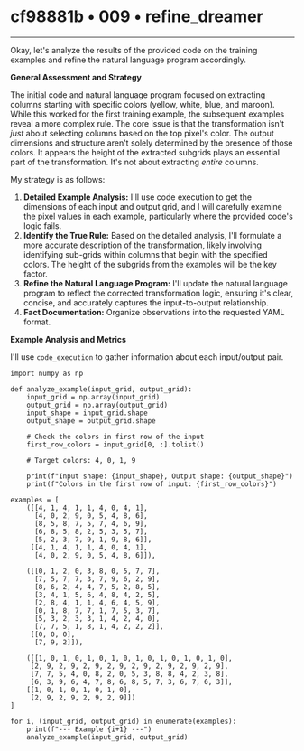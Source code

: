 # cf98881b • 009 • refine_dreamer

---
Okay, let's analyze the results of the provided code on the training examples and refine the natural language program accordingly.

**General Assessment and Strategy**

The initial code and natural language program focused on extracting columns starting with specific colors (yellow, white, blue, and maroon).  While this worked for the first training example, the subsequent examples reveal a more complex rule. The core issue is that the transformation isn't *just* about selecting columns based on the top pixel's color. The output dimensions and structure aren't solely determined by the presence of those colors. It appears the height of the extracted subgrids plays an essential part of the transformation. It's not about extracting *entire* columns.

My strategy is as follows:

1. **Detailed Example Analysis:**  I'll use code execution to get the dimensions of each input and output grid, and I will carefully examine the pixel values in each example, particularly where the provided code's logic fails.
2. **Identify the True Rule:** Based on the detailed analysis, I'll formulate a more accurate description of the transformation, likely involving identifying sub-grids within columns that begin with the specified colors. The height of the subgrids from the examples will be the key factor.
3. **Refine the Natural Language Program:**  I'll update the natural language program to reflect the corrected transformation logic, ensuring it's clear, concise, and accurately captures the input-to-output relationship.
4. **Fact Documentation:** Organize observations into the requested YAML format.

**Example Analysis and Metrics**

I'll use `code_execution` to gather information about each input/output pair.

```tool_code
import numpy as np

def analyze_example(input_grid, output_grid):
    input_grid = np.array(input_grid)
    output_grid = np.array(output_grid)
    input_shape = input_grid.shape
    output_shape = output_grid.shape
    
    # Check the colors in first row of the input
    first_row_colors = input_grid[0, :].tolist()
    
    # Target colors: 4, 0, 1, 9
    
    print(f"Input shape: {input_shape}, Output shape: {output_shape}")
    print(f"Colors in the first row of input: {first_row_colors}")

examples = [
    ([[4, 1, 4, 1, 1, 4, 0, 4, 1],
      [4, 0, 2, 9, 0, 5, 4, 8, 6],
      [8, 5, 8, 7, 5, 7, 4, 6, 9],
      [6, 8, 5, 8, 2, 5, 3, 5, 7],
      [5, 2, 3, 7, 9, 1, 9, 8, 6]],
     [[4, 1, 4, 1, 1, 4, 0, 4, 1],
      [4, 0, 2, 9, 0, 5, 4, 8, 6]]),
      
    ([[0, 1, 2, 0, 3, 8, 0, 5, 7, 7],
      [7, 5, 7, 7, 3, 7, 9, 6, 2, 9],
      [8, 6, 2, 4, 4, 7, 5, 2, 8, 5],
      [3, 4, 1, 5, 6, 4, 8, 4, 2, 5],
      [2, 8, 4, 1, 1, 4, 6, 4, 5, 9],
      [0, 1, 8, 7, 7, 1, 7, 5, 3, 7],
      [5, 3, 2, 3, 3, 1, 4, 2, 4, 0],
      [7, 7, 5, 1, 8, 1, 4, 2, 2, 2]],
     [[0, 0, 0],
      [7, 9, 2]]),
    
    ([[1, 0, 1, 0, 1, 0, 1, 0, 1, 0, 1, 0, 1, 0, 1, 0],
     [2, 9, 2, 9, 2, 9, 2, 9, 2, 9, 2, 9, 2, 9, 2, 9],
     [7, 7, 5, 4, 0, 8, 2, 0, 5, 3, 8, 8, 4, 2, 3, 8],
     [6, 3, 9, 6, 4, 7, 8, 6, 8, 5, 7, 3, 6, 7, 6, 3]],
    [[1, 0, 1, 0, 1, 0, 1, 0],
     [2, 9, 2, 9, 2, 9, 2, 9]])
]

for i, (input_grid, output_grid) in enumerate(examples):
    print(f"--- Example {i+1} ---")
    analyze_example(input_grid, output_grid)
```
